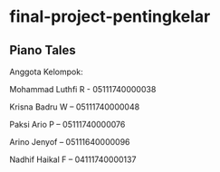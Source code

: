 # final-project-pentingkelar


## Piano Tales 

Anggota Kelompok:

Mohammad Luthfi R - 05111740000038

Krisna Badru W – 05111740000048

Paksi Ario P – 05111740000076

Arino Jenyof – 05111640000096

Nadhif Haikal F – 04111740000137

